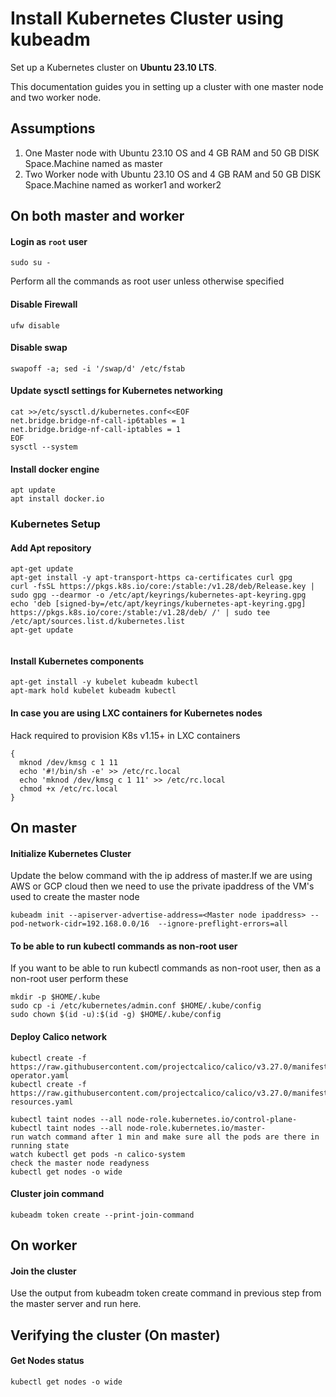 # Install Kubernetes Cluster using kubeadm

Set up a Kubernetes cluster on __Ubuntu 23.10 LTS__.

This documentation guides you in setting up a cluster with one master node and two worker node.

## Assumptions

1) One Master node with Ubuntu 23.10 OS and 4 GB RAM and 50 GB DISK Space.Machine named as master
2) Two Worker node with Ubuntu 23.10 OS and 4 GB RAM and 50 GB DISK Space.Machine named as worker1 and worker2

## On both master and worker

#### Login as `root` user
```
sudo su -
```
Perform all the commands as root user unless otherwise specified

#### Disable Firewall
```
ufw disable
```
#### Disable swap
```
swapoff -a; sed -i '/swap/d' /etc/fstab
```
#### Update sysctl settings for Kubernetes networking
```
cat >>/etc/sysctl.d/kubernetes.conf<<EOF
net.bridge.bridge-nf-call-ip6tables = 1
net.bridge.bridge-nf-call-iptables = 1
EOF
sysctl --system
```
#### Install docker engine
```
apt update
apt install docker.io
```
### Kubernetes Setup
#### Add Apt repository
```
apt-get update
apt-get install -y apt-transport-https ca-certificates curl gpg
curl -fsSL https://pkgs.k8s.io/core:/stable:/v1.28/deb/Release.key | sudo gpg --dearmor -o /etc/apt/keyrings/kubernetes-apt-keyring.gpg
echo 'deb [signed-by=/etc/apt/keyrings/kubernetes-apt-keyring.gpg] https://pkgs.k8s.io/core:/stable:/v1.28/deb/ /' | sudo tee /etc/apt/sources.list.d/kubernetes.list
apt-get update


```
#### Install Kubernetes components
```
apt-get install -y kubelet kubeadm kubectl
apt-mark hold kubelet kubeadm kubectl

```


#### In case you are using LXC containers for Kubernetes nodes
Hack required to provision K8s v1.15+ in LXC containers
```
{
  mknod /dev/kmsg c 1 11
  echo '#!/bin/sh -e' >> /etc/rc.local
  echo 'mknod /dev/kmsg c 1 11' >> /etc/rc.local
  chmod +x /etc/rc.local
}
```

## On master
#### Initialize Kubernetes Cluster
Update the below command with the ip address of master.If we are using AWS or GCP cloud then we need to use the private ipaddress of the 
VM's used to create the master node 
```
kubeadm init --apiserver-advertise-address=<Master node ipaddress> --pod-network-cidr=192.168.0.0/16  --ignore-preflight-errors=all
```
#### To be able to run kubectl commands as non-root user
If you want to be able to run kubectl commands as non-root user, then as a non-root user perform these
```
mkdir -p $HOME/.kube
sudo cp -i /etc/kubernetes/admin.conf $HOME/.kube/config
sudo chown $(id -u):$(id -g) $HOME/.kube/config
```
#### Deploy Calico network
```
kubectl create -f https://raw.githubusercontent.com/projectcalico/calico/v3.27.0/manifests/tigera-operator.yaml
kubectl create -f https://raw.githubusercontent.com/projectcalico/calico/v3.27.0/manifests/custom-resources.yaml

kubectl taint nodes --all node-role.kubernetes.io/control-plane-
kubectl taint nodes --all node-role.kubernetes.io/master-
run watch command after 1 min and make sure all the pods are there in running state 
watch kubectl get pods -n calico-system
check the master node readyness
kubectl get nodes -o wide
```

#### Cluster join command
```
kubeadm token create --print-join-command
```



## On worker
#### Join the cluster
Use the output from kubeadm token create command in previous step from the master server and run here.

## Verifying the cluster (On master)
#### Get Nodes status
```
kubectl get nodes -o wide
```

